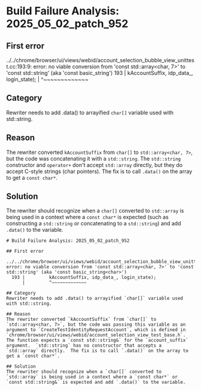 # Build Failure Analysis: 2025_05_02_patch_952

## First error

../../chrome/browser/ui/views/webid/account_selection_bubble_view_unittest.cc:193:9: error: no viable conversion from 'const std::array<char, 7>' to 'const std::string' (aka 'const basic_string<char>')
  193 |         kAccountSuffix, idp_data_, login_state);
      |         ^~~~~~~~~~~~~~

## Category
Rewriter needs to add .data() to arrayified `char[]` variable used with std::string.

## Reason
The rewriter converted `kAccountSuffix` from `char[]` to `std::array<char, 7>`, but the code was concatenating it with a `std::string`.  The `std::string` constructor and `operator+` don't accept `std::array` directly, but they do accept C-style strings (char pointers). The fix is to call `.data()` on the array to get a `const char*`.

## Solution
The rewriter should recognize when a `char[]` converted to `std::array` is being used in a context where a `const char*` is expected (such as constructing a `std::string` or concatenating to a `std::string`) and add `.data()` to the variable.
```
# Build Failure Analysis: 2025_05_02_patch_952

## First error

../../chrome/browser/ui/views/webid/account_selection_bubble_view_unittest.cc:193:9: error: no viable conversion from 'const std::array<char, 7>' to 'const std::string' (aka 'const basic_string<char>')
  193 |         kAccountSuffix, idp_data_, login_state);
      |         ^~~~~~~~~~~~~~

## Category
Rewriter needs to add .data() to arrayified `char[]` variable used with std::string.

## Reason
The rewriter converted `kAccountSuffix` from `char[]` to `std::array<char, 7>`, but the code was passing this variable as an argument to `CreateTestIdentityRequestAccount`, which is defined in `chrome/browser/ui/views/webid/account_selection_view_test_base.h`. The function expects a `const std::string&` for the `account_suffix` argument.  `std::string` has no constructor that accepts a `std::array` directly.  The fix is to call `.data()` on the array to get a `const char*`.

## Solution
The rewriter should recognize when a `char[]` converted to `std::array` is being used in a context where a `const char*` or `const std::string&` is expected and add `.data()` to the variable.